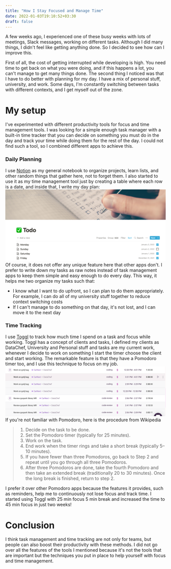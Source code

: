 ```yaml
---
title: "How I Stay Focused and Manage Time"
date: 2022-01-03T19:10:52+03:30
draft: false
---
```


A few weeks ago, I experienced one of these busy weeks with lots of meetings, Slack messages, working on different tasks. Although I did many things, I didn't feel like getting anything done. So I decided to see how can I improve this.

First of all, the cost of getting interrupted while developing is high. You need time to get back on what you were doing, and if this happens a lot, you can't manage to get many things done.
The second thing I noticed was that I have to do better with planning for my day. I have a mix of personal stuff, university, and work. Some days, I'm constantly switching between tasks with different contexts, and I get myself out of the zone.


# My setup
I've experimented with different productivity tools for focus and time management tools. I was looking for a simple enough task manager with a built-in time tracker that you can decide on something you must do in the day and track your time while doing them for the rest of the day. I could not find such a tool, so I combined different apps to achieve this.

### Daily Planning
I use [Notion](https://www.notion.so/) as my general notebook to organize projects, learn lists, and other random things that gather here, not to forget them.
I also started to use it as my time management tool just by creating a table where each row is a date, and inside that, I write my day plan:
![Daily planning with Notion](/static/notion-day-plan.png)
Of course, it does not offer any unique feature here that other apps don't. I prefer to write down my tasks as raw notes instead of task management apps to keep them simple and easy enough to do every day.
This way, it helps me two organize my tasks such that:
- I know what I want to do upfront, so I can plan to do them appropriately. For example, I can do all of my university stuff together to reduce context switching costs
- If I can't manage to do something on that day, it's not lost, and I can move it to the next day

### Time Tracking
I use [Toggl](https://toggl.com/) to track how much time I spend on a task and focus while working.
Toggl has a concept of clients and tasks, I defined my clients as DataChef, University and Personal stuff and tasks are my current work, whenever I decide to work on something I start the timer choose the client and start working. The remarkable feature is that they have a Pomodoro timer too, and I use this technique to focus on my job.
![Toggl Timeline](/static/toggl-timeline.png)
If you're not familiar with Pomodoro, here is the procedure from Wikipedia
>1. Decide on the task to be done.
>2. Set the Pomodoro timer (typically for 25 minutes).
>3. Work on the task.
>4. End work when the timer rings and take a short break (typically 5–10 minutes).
>5. If you have fewer than three Pomodoros, go back to Step 2 and repeat until you go through all three Pomodoros.
>6. After three Pomodoros are done, take the fourth Pomodoro and then take an extended break (traditionally 20 to 30 minutes). Once the long break is finished, return to step 2.

I prefer it over other Pomodoro apps because the features it provides, such as reminders, help me to continuously not lose focus and track time.
I started using Toggl with 25 min focus 5 min break and increased the time to 45 min focus in just two weeks!

# Conclusion
I think task management and time tracking are not only for teams, but people can also boost their productivity with these methods.
I did not go over all the features of the tools I mentioned because it's not the tools that are important but the techniques you put in place to help yourself with focus and time management. 

